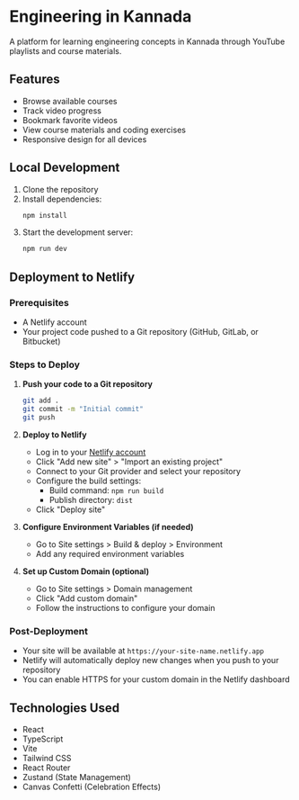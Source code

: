 # Engineering in Kannada

A platform for learning engineering concepts in Kannada through YouTube playlists and course materials.

## Features

- Browse available courses
- Track video progress
- Bookmark favorite videos
- View course materials and coding exercises
- Responsive design for all devices

## Local Development

1. Clone the repository
2. Install dependencies:
   ```bash
   npm install
   ```
3. Start the development server:
   ```bash
   npm run dev
   ```

## Deployment to Netlify

### Prerequisites
- A Netlify account
- Your project code pushed to a Git repository (GitHub, GitLab, or Bitbucket)

### Steps to Deploy

1. **Push your code to a Git repository**
   ```bash
   git add .
   git commit -m "Initial commit"
   git push
   ```

2. **Deploy to Netlify**
   - Log in to your [Netlify account](https://app.netlify.com)
   - Click "Add new site" > "Import an existing project"
   - Connect to your Git provider and select your repository
   - Configure the build settings:
     - Build command: `npm run build`
     - Publish directory: `dist`
   - Click "Deploy site"

3. **Configure Environment Variables (if needed)**
   - Go to Site settings > Build & deploy > Environment
   - Add any required environment variables

4. **Set up Custom Domain (optional)**
   - Go to Site settings > Domain management
   - Click "Add custom domain"
   - Follow the instructions to configure your domain

### Post-Deployment

- Your site will be available at `https://your-site-name.netlify.app`
- Netlify will automatically deploy new changes when you push to your repository
- You can enable HTTPS for your custom domain in the Netlify dashboard

## Technologies Used

- React
- TypeScript
- Vite
- Tailwind CSS
- React Router
- Zustand (State Management)
- Canvas Confetti (Celebration Effects) 